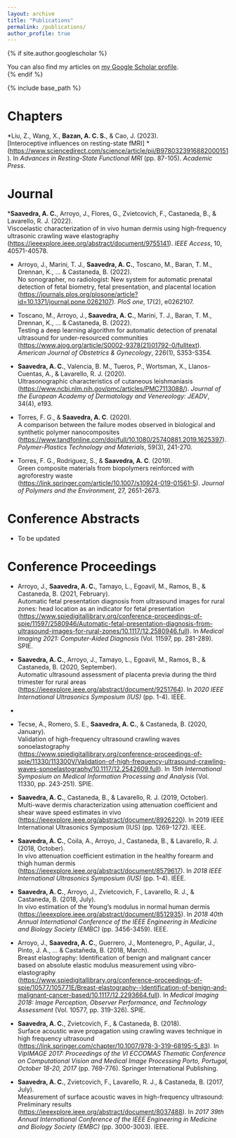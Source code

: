 ```yaml
---
layout: archive
title: "Publications"
permalink: /publications/
author_profile: true
---
```


{% if site.author.googlescholar %}
  <div class="wordwrap">You can also find my articles on <a href="{{site.author.googlescholar}}">my Google Scholar profile</a>.</div>
{% endif %}

{% include base_path %}

<b>Chapters</b>
======
*Liu, Z., Wang, X., <b>Bazan, A. C. S.</b>, & Cao, J. (2023). <br>[Interoceptive influences on resting-state fMRI] *(https://www.sciencedirect.com/science/article/pii/B9780323916882000151). In <em>Advances in Resting-State Functional MRI </em>(pp. 87-105). <em>Academic Press</em>.

<b>Journal</b>
======
*<b>Saavedra, A. C.</b>, Arroyo, J., Flores, G., Zvietcovich, F., Castaneda, B., & Lavarello, R. J. (2022). <br>Viscoelastic characterization of in vivo human dermis using high-frequency ultrasonic crawling wave elastography</br>(https://ieeexplore.ieee.org/abstract/document/9755141). <em>IEEE Access</em>, 10, 40571-40578.

* Arroyo, J., Marini, T. J., <b>Saavedra, A. C.</b>, Toscano, M., Baran, T. M., Drennan, K., ... & Castaneda, B. (2022). <br>No sonographer, no radiologist: New system for automatic prenatal detection of fetal biometry, fetal presentation, and placental location</br>(https://journals.plos.org/plosone/article?id=10.1371/journal.pone.0262107). <em>PloS one</em>, 17(2), e0262107.

* Toscano, M., Arroyo, J.,<b> Saavedra, A. C.</b>, Marini, T. J., Baran, T. M., Drennan, K., ... & Castaneda, B. (2022). <br>Testing a deep learning algorithm for automatic detection of prenatal ultrasound for under-resourced communities</br>(https://www.ajog.org/article/S0002-9378(21)01792-0/fulltext). <em>American Journal of Obstetrics & Gynecology</em>, 226(1), S353-S354.

* <b>Saavedra, A. C.</b>, Valencia, B. M., Tueros, P., Wortsman, X., Llanos-Cuentas, A., & Lavarello, R. J. (2020). <br>Ultrasonographic characteristics of cutaneous leishmaniasis</br>(https://www.ncbi.nlm.nih.gov/pmc/articles/PMC7113088/). <em>Journal of the European Academy of Dermatology and Venereology: JEADV</em>, 34(4), e193.
  
* Torres, F. G., & <b>Saavedra, A. C</b>. (2020). <br>A comparison between the failure modes observed in biological and synthetic polymer nanocomposites</br>(https://www.tandfonline.com/doi/full/10.1080/25740881.2019.1625397). <em>Polymer-Plastics Technology and Materials</em>, 59(3), 241-270.

* Torres, F. G., Rodriguez, S., & <b>Saavedra, A. C</b>. (2019). <br>Green composite materials from biopolymers reinforced with agroforestry waste</br>(https://link.springer.com/article/10.1007/s10924-019-01561-5). <em>Journal of Polymers and the Environment</em>, 27, 2651-2673.
  
<b>Conference Abstracts</b>
======
* To be updated

<b>Conference Proceedings</b>
======
* Arroyo, J., <b>Saavedra, A. C.</b>, Tamayo, L., Egoavil, M., Ramos, B., & Castaneda, B. (2021, February). <br>Automatic fetal presentation diagnosis from ultrasound images for rural zones: head location as an indicator for fetal presentation</br>(https://www.spiedigitallibrary.org/conference-proceedings-of-spie/11597/2580946/Automatic-fetal-presentation-diagnosis-from-ultrasound-images-for-rural-zones/10.1117/12.2580946.full). In <em>Medical Imaging 2021: Computer-Aided Diagnosis </em>(Vol. 11597, pp. 281-289). SPIE.

* <b>Saavedra, A. C.</b>, Arroyo, J., Tamayo, L., Egoavil, M., Ramos, B., & Castaneda, B. (2020, September). <br>Automatic ultrasound assessment of placenta previa during the third trimester for rural areas</br>(https://ieeexplore.ieee.org/abstract/document/9251764). In <em>2020 IEEE International Ultrasonics Symposium (IUS)</em> (pp. 1-4). IEEE.
* 
* Tecse, A., Romero, S. E., <b>Saavedra, A. C.</b>, & Castaneda, B. (2020, January). <br>Validation of high-frequency ultrasound crawling waves sonoelastography</br>(https://www.spiedigitallibrary.org/conference-proceedings-of-spie/11330/113300V/Validation-of-high-frequency-ultrasound-crawling-waves-sonoelastography/10.1117/12.2542609.full). In <em>15th International Symposium on Medical Information Processing and Analysis</em> (Vol. 11330, pp. 243-251). SPIE.

* <b>Saavedra, A. C.</b>, Castaneda, B., & Lavarello, R. J. (2019, October). <br>Multi-wave dermis characterization using attenuation coefficient and shear wave speed estimates in vivo</br>(https://ieeexplore.ieee.org/abstract/document/8926220). In <bm>2019 IEEE International Ultrasonics Symposium (IUS)</bm> (pp. 1269-1272). IEEE.

* <b>Saavedra, A. C.</b>, Coila, A., Arroyo, J., Castaneda, B., & Lavarello, R. J. (2018, October). <br>In vivo attenuation coefficient estimation in the healthy forearm and thigh human dermis</br>(https://ieeexplore.ieee.org/abstract/document/8579617). In <em>2018 IEEE International Ultrasonics Symposium (IUS) </em>(pp. 1-4). IEEE.

* <b>Saavedra, A. C.</b>, Arroyo, J., Zvietcovich, F., Lavarello, R. J., & Castaneda, B. (2018, July). <br>In vivo estimation of the Young’s modulus in normal human dermis</br>(https://ieeexplore.ieee.org/abstract/document/8512935). In <em>2018 40th Annual International Conference of the IEEE Engineering in Medicine and Biology Society (EMBC)</em> (pp. 3456-3459). IEEE.

* Arroyo, J., <b>Saavedra, A. C.</b>, Guerrero, J., Montenegro, P., Aguilar, J., Pinto, J. A., ... & Castañeda, B. (2018, March). <br>Breast elastography: Identification of benign and malignant cancer based on absolute elastic modulus measurement using vibro-elastography</br>(https://www.spiedigitallibrary.org/conference-proceedings-of-spie/10577/105771E/Breast-elastography--Identification-of-benign-and-malignant-cancer-based/10.1117/12.2293664.full). In <em>Medical Imaging 2018: Image Perception, Observer Performance, and Technology Assessment</em> (Vol. 10577, pp. 319-326). SPIE.
  
* <b>Saavedra, A. C.</b>, Zvietcovich, F., & Castaneda, B. (2018). <br>Surface acoustic wave propagation using crawling waves technique in high frequency ultrasound</br>(https://link.springer.com/chapter/10.1007/978-3-319-68195-5_83). In <em>VipIMAGE 2017: Proceedings of the VI ECCOMAS Thematic Conference on Computational Vision and Medical Image Processing Porto, Portugal, October 18-20, 2017</em> (pp. 769-776). Springer International Publishing.
  
* <b>Saavedra, A. C.</b>, Zvietcovich, F., Lavarello, R. J., & Castaneda, B. (2017, July). <br>Measurement of surface acoustic waves in high-frequency ultrasound: Preliminary results</br>(https://ieeexplore.ieee.org/abstract/document/8037488). In <em>2017 39th Annual International Conference of the IEEE Engineering in Medicine and Biology Society (EMBC)</em> (pp. 3000-3003). IEEE.


